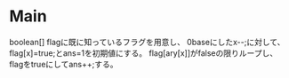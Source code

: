 # Main
boolean[] flagに既に知っているフラグを用意し、
0baseにしたx--;に対して、flag[x]=true;とans=1を初期値にする。
flag\[ary\[x\]\]がfalseの限りループし、flagをtrueにしてans++;する。
